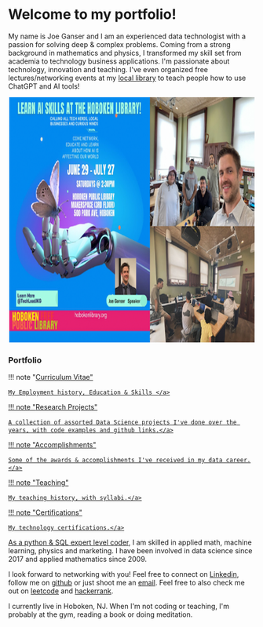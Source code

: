 <h1>Welcome to my portfolio!</h1>

My name is Joe Ganser and I am an experienced data technologist with a passion for solving deep & complex problems. Coming from a strong background in mathematics and physics, I transformed my skill set from academia to technology business applications. I'm passionate about technology, innovation and teaching. I've even organized free lectures/networking events at my <a href="https://hobokenlibrary.org">local library</a> to teach people how to use ChatGPT and AI tools!
<center>
<a href="https://drive.google.com/file/d/1sU_C_ag-cxLY9_xNGdLex1ZZHOtHh_jK/view?usp=sharing"><img src='../conferences/images/hudson_ai/Hudson_ai.png' style="horizontal-align:middle" width=500 height=500></a>
</center>

<h3>Portfolio</h3>

!!! note "<a href="https://docs.google.com/document/d/1fkfMSKtUvdVa63c8xjCiZcFW99xl0vZ0TyW0nPJyDlQ/edit?usp=sharing">Curriculum Vitae"

    My Employment history, Education & Skills </a>

!!! note "<a href="/research/2022-8-2_dengu">Research Projects"

    A collection of assorted Data Science projects I've done over the years, with code examples and github links.</a>

!!! note "<a href="/awards_CV">Accomplishments"

    Some of the awards & accomplishments I've received in my data career.</a>

!!! note "<a href="/teaching_CV">Teaching"

    My teaching history, with syllabi.</a>

!!! note "<a href="https://credentials.databricks.com/profile/joeganser632516/wallet">Certifications"

    My technology certifications.</a>

As a <a href="https://www.hackerrank.com/profile/JoeGanser">python & SQL expert level coder</a>, I am skilled in applied math, machine learning, physics and marketing. I have been involved in data science since 2017 and applied mathematics since 2009.</p>I look forward to networking with you! Feel free to connect on <a href="https://www.linkedin.com/in/joe-ganser-aa9b8b132">Linkedin</a>, follow me on <a href="https://github.com/jkginfinite">github</a> or just shoot me an <a href="mailto:jkgprofessional@gmail.com">email</a>. Feel free to also check me out on <a href="https://leetcode.com/u/joeganser/">leetcode</a> and <a href="https://www.hackerrank.com/profile/JoeGanser">hackerrank</a>.
</p>
I currently live in Hoboken, NJ. When I'm not coding or teaching, I'm probably at the gym, reading a book or doing meditation.